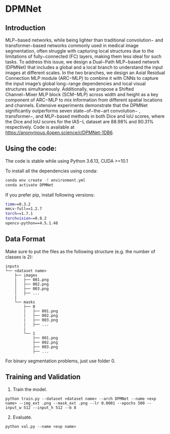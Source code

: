# DPMNet



## Introduction

MLP−based networks, while being lighter than traditional convolution− and transformer−based networks commonly used in medical image segmentation, often struggle with capturing local structures due to the limitations of fully−connected (FC) layers, making them less ideal for such tasks. To address this issue, we design a Dual−Path MLP−based network (DPMNet) that includes a global and a local branch to understand the input images at different scales. In the two branches, we design an Axial Residual Connection MLP module (ARC−MLP) to combine it with CNNs to capture the input image’s global long−range dependencies and local visual structures simultaneously. Additionally, we propose a Shifted Channel−Mixer MLP block (SCM−MLP) across width and height as a key component of ARC−MLP to mix information from different spatial locations and channels. Extensive experiments demonstrate that the DPMNet significantly outperforms seven state−of−the−art convolution− , transformer−, and MLP−based methods in both Dice and IoU scores, where the Dice and IoU scores for the IAS−L dataset are 88.98% and 80.31% respectively. Code is available at https://anonymous.4open.science/r/DPMNet-1DB6.

## Using the code:

The code is stable while using Python 3.6.13, CUDA >=10.1



To install all the dependencies using conda:

```bash
conda env create -f environment.yml
conda activate DPMNet
```

If you prefer pip, install following versions:

```bash
timm==0.3.2
mmcv-full==1.2.7
torch==1.7.1
torchvision==0.8.2
opencv-python==4.5.1.48
```


## Data Format

Make sure to put the files as the following structure (e.g. the number of classes is 2):

```
inputs
└── <dataset name>
    ├── images
    |   ├── 001.png
    │   ├── 002.png
    │   ├── 003.png
    │   ├── ...
    |
    └── masks
        ├── 0
        |   ├── 001.png
        |   ├── 002.png
        |   ├── 003.png
        |   ├── ...
        |
        └── 1
            ├── 001.png
            ├── 002.png
            ├── 003.png
            ├── ...
```

For binary segmentation problems, just use folder 0.

## Training and Validation

1. Train the model.
```
python train.py --dataset <dataset name> --arch DPMNet --name <exp name> --img_ext .png --mask_ext .png --lr 0.0001 --epochs 500 --input_w 512 --input_h 512 --b 8
```
2. Evaluate.
```
python val.py --name <exp name>
```

